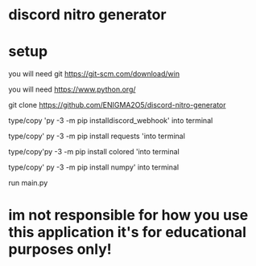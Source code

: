 # discord nitro generator

# setup

you will need git https://git-scm.com/download/win

you will need https://www.python.org/

git clone https://github.com/ENIGMA2O5/discord-nitro-generator

type/copy 'py -3 -m pip installdiscord_webhook' into terminal 

type/copy' py -3 -m pip install requests 'into terminal 

type/copy'py -3 -m pip install colored 'into terminal 

type/copy' py -3 -m pip install numpy' into terminal 

run main.py

# im not responsible for how you use this application it's for educational purposes only!
